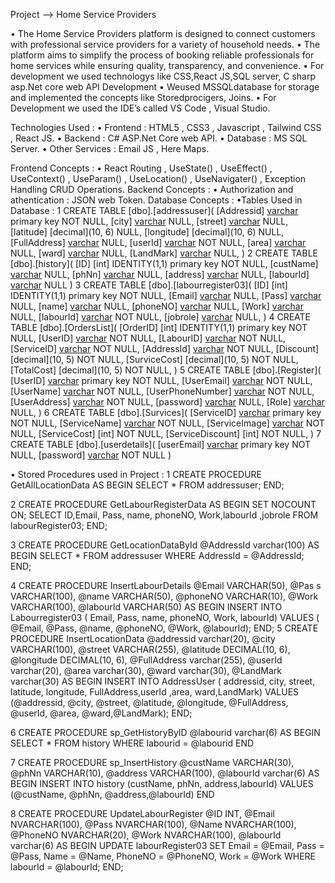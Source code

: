 Project --> Home Service Providers

• The Home Service Providers platform is designed to connect customers with professional service providers for a variety of household needs.
• The platform aims to simplify the process of booking reliable professionals for home services while ensuring quality, transparency, and convenience.
• For development we used technologys like CSS,React JS,SQL server, C sharp asp.Net core web API Development
• Weused MSSQLdatabase for storage and implemented the concepts like Storedprocigers, Joins.
• For Development we used the IDE’s called VS Code , Visual Studio.

Technologies Used :
  • Frontend : HTML5 , CSS3 , Javascript , Tailwind CSS , React JS.
  • Backend  : C# ASP.Net Core web API.
  • Database : MS SQL Server.
  • Other Services : Email JS , Here Maps.

Frontend Concepts :
  • React Routing , UseState() , UseEffect() , UseContext() , UseParam() , UseLocation() , UseNavigater() , Exception Handling CRUD Operations.
Backend Concepts  :
  • Authorization and athentication : JSON web Token.
Database Concepts  :
  •Tables Used in Database :
   1   CREATE TABLE [dbo].[addressuser](
	        [Addressid] [varchar](100) primary key NOT NULL,
	        [city] [varchar](100) NULL,
	        [street] [varchar](255) NULL,
	        [latitude] [decimal](10, 6) NULL,
	        [longitude] [decimal](10, 6) NULL,
	        [FullAddress] [varchar](255) NULL,
	        [userId] [varchar](20) NOT NULL,
	        [area] [varchar](30) NULL,
	        [ward] [varchar](30) NULL,
	        [LandMark] [varchar](30) NULL,
    )
  2   CREATE TABLE [dbo].[history](
	        [ID] [int] IDENTITY(1,1) primary key NOT NULL,
	        [custName] [varchar](30) NULL,
	        [phNn] [varchar](10) NULL,
	        [address] [varchar](100) NULL,
	        [labourId] [varchar](6) NULL
    )
  3   CREATE TABLE [dbo].[labourregister03](
	        [ID] [int] IDENTITY(1,1) primary key NOT NULL,
	        [Email] [varchar](100) NULL,
	        [Pass] [varchar](50) NULL,
	        [name] [varchar](50) NULL,
	        [phoneNO] [varchar](10) NULL,
	        [Work] [varchar](100) NULL,
	        [labourId] [varchar](20) NOT NULL,
	        [jobrole] [varchar](10) NULL,
    )
  4   CREATE TABLE [dbo].[OrdersList](
	        [OrderID] [int] IDENTITY(1,1) primary key NOT NULL,
	        [UserID] [varchar](20) NOT NULL,
	        [LabourID] [varchar](20) NOT NULL,
	        [ServiceID] [varchar](20) NOT NULL,
	        [AddressId] [varchar](20) NOT NULL,
	        [Discount] [decimal](10, 5) NOT NULL,
	        [SurviceCost] [decimal](10, 5) NOT NULL,
	        [TotalCost] [decimal](10, 5) NOT NULL,
    )
  5   CREATE TABLE [dbo].[Register](
	        [UserID] [varchar](20) primary key NOT NULL,
	        [UserEmail] [varchar](max) NOT NULL,
	        [UserName] [varchar](20) NOT NULL,
	        [UserPhoneNumber] [varchar](10) NOT NULL,
	        [UserAddress] [varchar](max) NOT NULL,
	        [password] [varchar](200) NULL,
	        [Role] [varchar](10) NULL,
    )
  6   CREATE TABLE [dbo].[Survices](
	        [ServiceID] [varchar](20) primary key NOT NULL,
	        [ServiceName] [varchar](30) NOT NULL,
	        [ServiceImage] [varchar](max) NOT NULL,
	        [ServiceCost] [int] NOT NULL,
	        [ServiceDiscount] [int] NOT NULL,
    )
  7   CREATE TABLE [dbo].[userdetails](
	        [userEmail] [varchar](100) primary key NOT NULL,
	        [password] [varchar](100) NOT NULL
    ) 

• Stored Procedures used in Project :
  1  CREATE PROCEDURE GetAllLocationData
	 AS BEGIN
    	SELECT * FROM addressuser;
	 END;

  2  CREATE PROCEDURE GetLabourRegisterData
	 AS BEGIN
     SET NOCOUNT ON;
    	SELECT ID,Email, Pass, name, phoneNO, Work,labourId ,jobrole FROM labourRegister03;
	 END;
	 
  3  CREATE PROCEDURE GetLocationDataById
     @AddressId varchar(100)
	 AS BEGIN
    	SELECT * FROM addressuser WHERE AddressId = @AddressId;
	 END;
	 
   4  CREATE PROCEDURE InsertLabourDetails
    	@Email VARCHAR(50),
    	@Pas s VARCHAR(100),
    	@name VARCHAR(50),
    	@phoneNO VARCHAR(10),
    	@Work VARCHAR(100),
   	    @labourId VARCHAR(50)
	AS BEGIN
    	INSERT INTO Labourregister03 ( Email, Pass, name, phoneNO, Work, labourId) VALUES ( @Email, @Pass, @name, @phoneNO, @Work, @labourId);
	END;
   5  CREATE  PROCEDURE InsertLocationData
    	@addressid varchar(20),
    	@city VARCHAR(100),
    	@street VARCHAR(255),
    	@latitude DECIMAL(10, 6),
   	   @longitude DECIMAL(10, 6),
		@FullAddress varchar(255),
		@userId varchar(20),
		@area varchar(30),
		@ward varchar(30),
   	 	@LandMark varchar(30)
		AS BEGIN
    		INSERT INTO AddressUser ( addressid, city, street, latitude, longitude, FullAddress,userId ,area, ward,LandMark) VALUES (@addressid, @city, @street, @latitude, 				@longitude, @FullAddress, @userId, @area, @ward,@LandMark);
	  END;

   6  CREATE PROCEDURE sp_GetHistoryByID
      @labourid varchar(6)
	 AS BEGIN
    	SELECT * FROM history WHERE     labourid = @labourid
	END

   7  CREATE PROCEDURE sp_InsertHistory
      @custName VARCHAR(30),
      @phNn VARCHAR(10),
      @address VARCHAR(100),
	  @labourId varchar(6)
     AS BEGIN
    	INSERT INTO history (custName, phNn, address,labourId) VALUES (@custName, @phNn, @address,@labourId)
	 END

  8  CREATE PROCEDURE UpdateLabourRegister
    @ID INT,
    @Email NVARCHAR(100),
    @Pass NVARCHAR(100),
    @Name NVARCHAR(100),
    @PhoneNO NVARCHAR(20),
    @Work NVARCHAR(100),
	@labourId varchar(6)
	AS BEGIN
    	UPDATE labourRegister03 SET Email = @Email,
        Pass = @Pass,
        Name = @Name,
        PhoneNO = @PhoneNO,
        Work = @Work
		WHERE 	labourId = @labourId;
   END;
  
